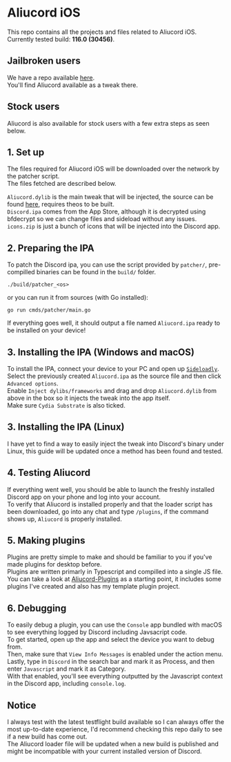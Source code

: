 # Aliucord iOS

This repo contains all the projects and files related to Aliucord iOS.  
Currently tested build: **116.0 (30456)**.  

## Jailbroken users

We have a repo available [here](https://ios.aliucord.com/repo/).  
You'll find Aliucord available as a tweak there.  

## Stock users

Aliucord is also available for stock users with a few extra steps as seen below.  

## 1. Set up

The files required for Aliucord iOS will be downloaded over the network by the patcher script.  
The files fetched are described below.  

`Aliucord.dylib` is the main tweak that will be injected, the source can be found [here](tweak), requires theos to be built.  
`Discord.ipa` comes from the App Store, although it is decrypted using bfdecrypt so we can change files and sideload without any issues.  
`icons.zip` is just a bunch of icons that will be injected into the Discord app.  

## 2. Preparing the IPA  

To patch the Discord ipa, you can use the script provided by `patcher/`, pre-compilled binaries can be found in the `build/` folder.  

```shell
./build/patcher_<os>
```

or you can run it from sources (with Go installed):

```shell
go run cmds/patcher/main.go
```

If everything goes well, it should output a file named `Aliucord.ipa` ready to be installed on your device!

## 3. Installing the IPA (Windows and macOS)

To install the IPA, connect your device to your PC and open up [`Sideloadly`](https://sideloadly.io/).  
Select the previously created `Aliucord.ipa` as the source file and then click `Advanced options`.  
Enable `Inject dylibs/frameworks` and drag and drop `Aliucord.dylib` from above in the box so it injects the tweak into the app itself.  
Make sure `Cydia Substrate` is also ticked.  

## 3. Installing the IPA (Linux)

I have yet to find a way to easily inject the tweak into Discord's binary under Linux, this guide will be updated once a method has been found and tested.  

## 4. Testing Aliucord

If everything went well, you should be able to launch the freshly installed Discord app on your phone and log into your account.  
To verify that Aliucord is installed properly and that the loader script has been downloaded, go into any chat and type `/plugins`, if the command shows up, `Aliucord` is properly installed.  

## 5. Making plugins

Plugins are pretty simple to make and should be familiar to you if you've made plugins for desktop before.  
Plugins are written primarly in Typescript and compilled into a single JS file.  
You can take a look at [Aliucord-Plugins](https://github.com/NotZoeyDev/Aliucord-Plugins) as a starting point, it includes some plugins I've created and also has my template plugin project.

## 6. Debugging

To easily debug a plugin, you can use the `Console` app bundled with macOS to see everything logged by Discord including Javsacript code.  
To get started, open up the app and select the device you want to debug from.  
Then, make sure that `View Info Messages` is enabled under the action menu.  
Lastly, type in `Discord` in the search bar and mark it as Process, and then enter `Javascript` and mark it as Category.  
With that enabled, you'll see everything outputted by the Javascript context in the Discord app, including `console.log`.

## Notice

I always test with the latest testflight build available so I can always offer the most up-to-date experience, I'd recommend checking this repo daily to see if a new build has come out.  
The Aliucord loader file will be updated when a new build is published and might be incompatible with your current installed version of Discord.
